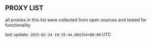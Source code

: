 ## PROXY LIST

all proxies in this list were collected from open sources and tested for functionality

last update: `2025-02-24 19:35:44.884254+00:00` UTC